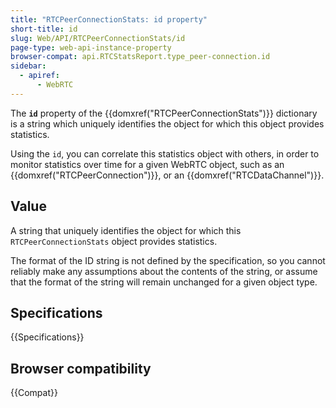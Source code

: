```yaml
---
title: "RTCPeerConnectionStats: id property"
short-title: id
slug: Web/API/RTCPeerConnectionStats/id
page-type: web-api-instance-property
browser-compat: api.RTCStatsReport.type_peer-connection.id
sidebar:
  - apiref:
      - WebRTC
---
```


The **`id`** property of the {{domxref("RTCPeerConnectionStats")}} dictionary is a string which uniquely identifies the object for which this object provides statistics.

Using the `id`, you can correlate this statistics object with others, in order to monitor statistics over time for a given WebRTC object, such as an {{domxref("RTCPeerConnection")}}, or an {{domxref("RTCDataChannel")}}.

## Value

A string that uniquely identifies the object for which this `RTCPeerConnectionStats` object provides statistics.

The format of the ID string is not defined by the specification, so you cannot reliably make any assumptions about the contents of the string, or assume that the format of the string will remain unchanged for a given object type.

## Specifications

{{Specifications}}

## Browser compatibility

{{Compat}}

